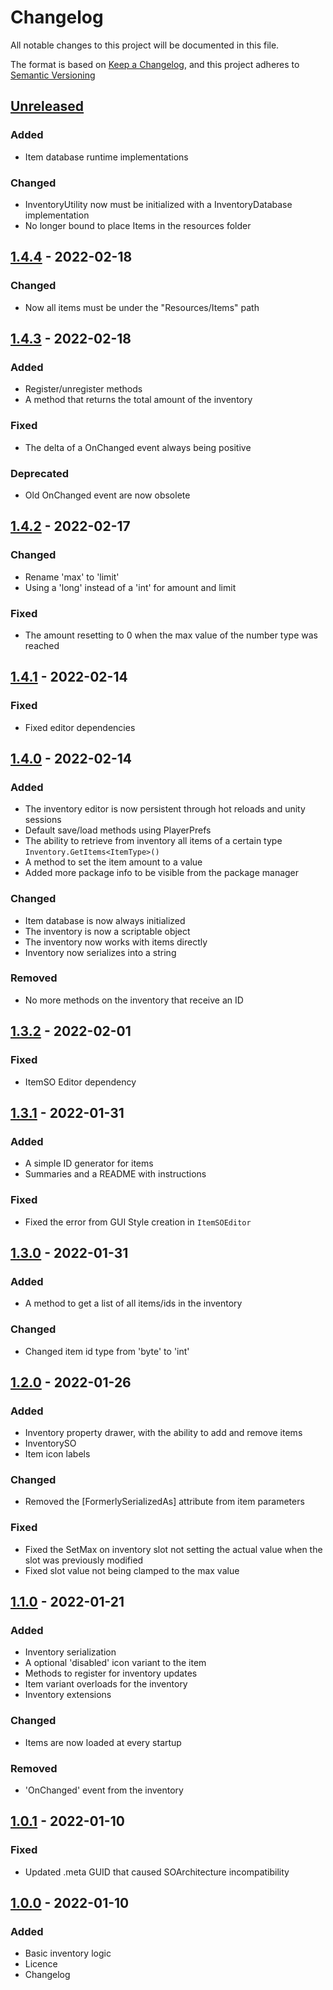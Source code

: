 # Changelog
All notable changes to this project will be documented in this file.

The format is based on [Keep a Changelog](https://keepachangelog.com/en/1.0.0/),
and this project adheres to [Semantic Versioning](https://semver.org/spec/v2.0.0.html)

## [Unreleased]

### Added
- Item database runtime implementations

### Changed
- InventoryUtility now must be initialized with a InventoryDatabase implementation
- No longer bound to place Items in the resources folder

## [1.4.4] - 2022-02-18

### Changed
- Now all items must be under the "Resources/Items" path

## [1.4.3] - 2022-02-18

### Added
- Register/unregister methods
- A method that returns the total amount of the inventory

### Fixed
- The delta of a OnChanged event always being positive

### Deprecated
- Old OnChanged event are now obsolete

## [1.4.2] - 2022-02-17

### Changed
- Rename 'max' to 'limit'
- Using a 'long' instead of a 'int' for amount and limit

### Fixed
- The amount resetting to 0 when the max value of the number type was reached

## [1.4.1] - 2022-02-14

### Fixed
- Fixed editor dependencies

## [1.4.0] - 2022-02-14

### Added
- The inventory editor is now persistent through hot reloads and unity sessions
- Default save/load methods using PlayerPrefs
- The ability to retrieve from inventory all items of a certain type ```Inventory.GetItems<ItemType>()```
- A method to set the item amount to a value
- Added more package info to be visible from the package manager

### Changed
- Item database is now always initialized
- The inventory is now a scriptable object
- The inventory now works with items directly
- Inventory now serializes into a string

### Removed
- No more methods on the inventory that receive an ID

## [1.3.2] - 2022-02-01

### Fixed

- ItemSO Editor dependency

## [1.3.1] - 2022-01-31

### Added

- A simple ID generator for items
- Summaries and a README with instructions

### Fixed

- Fixed the error from GUI Style creation in `ItemSOEditor`

## [1.3.0] - 2022-01-31

### Added 
- A method to get a list of all items/ids in the inventory

### Changed
- Changed item id type from 'byte' to 'int'

## [1.2.0] - 2022-01-26

### Added
- Inventory property drawer, with the ability to add and remove items
- InventorySO
- Item icon labels

### Changed
- Removed the [FormerlySerializedAs] attribute from item parameters

### Fixed
- Fixed the SetMax on inventory slot not setting the actual value when the slot was previously modified
- Fixed slot value not being clamped to the max value

## [1.1.0] - 2022-01-21

### Added
- Inventory serialization
- A optional 'disabled' icon variant to the item
- Methods to register for inventory updates
- Item variant overloads for the inventory
- Inventory extensions

### Changed
- Items are now loaded at every startup

### Removed
- 'OnChanged' event from the inventory

## [1.0.1] - 2022-01-10

### Fixed
- Updated .meta GUID that caused SOArchitecture incompatibility

## [1.0.0] - 2022-01-10

### Added
- Basic inventory logic
- Licence
- Changelog

[Unreleased]: https://github.com/danielrusnac/unity-inventory-package
[1.0.0]: https://github.com/danielrusnac/unity-inventory-package/releases/tag/v1.0.0
[1.0.1]: https://github.com/danielrusnac/unity-inventory-package/releases/tag/v1.0.1
[1.1.0]: https://github.com/danielrusnac/unity-inventory-package/releases/tag/v1.1.0
[1.2.0]: https://github.com/danielrusnac/unity-inventory-package/releases/tag/v1.2.0
[1.3.0]: https://github.com/danielrusnac/unity-inventory-package/releases/tag/v1.3.0
[1.3.1]: https://github.com/danielrusnac/unity-inventory-package/releases/tag/v1.3.1
[1.3.2]: https://github.com/danielrusnac/unity-inventory-package/releases/tag/v1.3.2
[1.4.0]: https://github.com/danielrusnac/unity-inventory-package/releases/tag/v1.4.0
[1.4.1]: https://github.com/danielrusnac/unity-inventory-package/releases/tag/v1.4.1
[1.4.2]: https://github.com/danielrusnac/unity-inventory-package/releases/tag/v1.4.2
[1.4.3]: https://github.com/danielrusnac/unity-inventory-package/releases/tag/v1.4.3
[1.4.4]: https://github.com/danielrusnac/unity-inventory-package/releases/tag/v1.4.4
